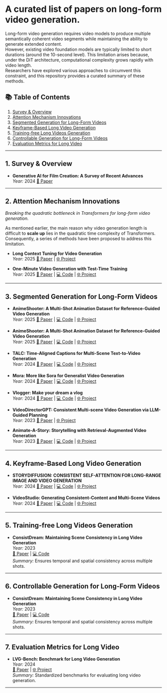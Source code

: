 # A curated list of papers on **long-form video generation**.

Long-form video generation requires video models to produce multiple semantically coherent video segments while maintaining the ability to generate extended content.   
However, existing video foundation models are typically limited to short durations (around the 10-second level). This limitation arises because, under the DiT architecture, computational complexity grows rapidly with video length.   
Researchers have explored various approaches to circumvent this constraint, and this repository provides a curated summary of these methods.

## 📚 Table of Contents
1. [Survey & Overview](#1-survey--overview)
2. [Attention Mechanism Innovations](#2-attention-mechanism-innovations)
3. [Segmented Generation for Long-Form Videos](#3-segmented-generation-for-long-form-videos)
4. [Keyframe-Based Long Video Generation](#4-keyframe-based-long-video-generation)
5. [Training-free Long Videos Generation](#5-training-free-Long-Videos-Generation)
6. [Controllable Generation for Long-Form Videos](#6-controllable-generation-for-long-form-videos)
7. [Evaluation Metrics for Long Video](#7-evaluation-metrics-for-long-video)

---

## 1. Survey & Overview
- **Generative AI for Film Creation: A Survey of Recent Advances**  
  *Year:* 2024  [📄 Paper](https://arxiv.org/abs/2504.08296) 

---

## 2. Attention Mechanism Innovations
*Breaking the quadratic bottleneck in Transformers for long-form video generation.*

As mentioned earlier, the main reason why video generation length is difficult to **scale up** lies in the quadratic time complexity of Transformers. Consequently, a series of methods have been proposed to address this limitation.

- **Long Context Tuning for Video Generation**  
  *Year:* 2025  [📄 Paper](https://arxiv.org/abs/2503.10589) | [🌐 Project](https://guoyww.github.io/projects/long-context-video/)

- **One-Minute Video Generation with Test-Time Training**  
  *Year:* 2025  [📄 Paper](https://arxiv.org/abs/2504.05298) | [💻 Code](https://github.com/test-time-training/ttt-video-dit)  | [🌐 Project](https://test-time-training.github.io/video-dit/)


---

## 3. Segmented Generation for Long-Form Videos

- **AnimeShooter: A Multi-Shot Animation Dataset for Reference-Guided Video Generation**  
  *Year:* 2025  [📄 Paper](https://arxiv.org/abs/2506.03126) | [💻 Code](https://github.com/qiulu66/Anime-Shooter?tab=readme-ov-file)  | [🌐 Project](https://qiulu66.github.io/animeshooter/)

- **AnimeShooter: A Multi-Shot Animation Dataset for Reference-Guided Video Generation**  
  *Year:* 2025  [📄 Paper](https://arxiv.org/abs/2506.03126) | [💻 Code](https://github.com/qiulu66/Anime-Shooter?tab=readme-ov-file)  | [🌐 Project](https://qiulu66.github.io/animeshooter/)

- **TALC: Time-Aligned Captions for Multi-Scene Text-to-Video Generation**  
  *Year:* 2024  [📄 Paper](https://arxiv.org/abs/2405.04682) | [💻 Code](https://github.com/Hritikbansal/talc)  | [🌐 Project](https://talc-mst2v.github.io/)

- **Mora: More like Sora for Generalist Video Generation**  
  *Year:* 2024  [📄 Paper](https://arxiv.org/abs/2403.13248) | [💻 Code](https://github.com/lichao-sun/Mora)  | [🌐 Project](https://llizhaoxu.github.io/moraframework/)
  
- **Vlogger: Make your dream a vlog**  
  *Year:* 2024  [📄 Paper](https://arxiv.org/abs/2401.09414) | [💻 Code](https://github.com/Vchitect/Vlogger)  | [🌐 Project](https://zhuangshaobin.github.io/Vlogger.github.io/)
  
- **VideoDirectorGPT: Consistent Multi-scene Video Generation via LLM-Guided Planning**  
  *Year:* 2023  [📄 Paper](https://arxiv.org/abs/2309.15091) | [🌐 Project](https://videodirectorgpt.github.io/)  

- **Animate-A-Story: Storytelling with Retrieval-Augmented Video Generation**  
  *Year:* 2023  [📄 Paper](https://arxiv.org/abs/2307.06940) | [💻 Code](https://github.com/AILab-CVC/Animate-A-Story)  | [🌐 Project](https://ailab-cvc.github.io/Animate-A-Story/)



---

## 4. Keyframe-Based Long Video Generation

- **STORYDIFFUSION: CONSISTENT SELF-ATTENTION FOR LONG-RANGE IMAGE AND VIDEO GENERATION**  
  *Year:* 2024  [📄 Paper](https://arxiv.org/abs/2405.01434) | [💻 Code](https://github.com/HVision-NKU/StoryDiffusion)  | [🌐 Project](https://storydiffusion.github.io/)

- **VideoStudio: Generating Consistent-Content and Multi-Scene Videos**  
  *Year:* 2024  [📄 Paper](https://arxiv.org/abs/2401.01256) | [💻 Code](https://github.com/FuchenUSTC/VideoStudio)  | [🌐 Project](https://vidstudio.github.io/)

---

## 5. Training-free Long Videos Generation

- **ConsistDream: Maintaining Scene Consistency in Long Video Generation**  
  *Year:* 2023  
  [📄 Paper](link) | [💻 Code](link)  
  *Summary:* Ensures temporal and spatial consistency across multiple shots.

---

## 6. Controllable Generation for Long-Form Videos

- **ConsistDream: Maintaining Scene Consistency in Long Video Generation**  
  *Year:* 2023  
  [📄 Paper](link) | [💻 Code](link)  
  *Summary:* Ensures temporal and spatial consistency across multiple shots.

---

## 7. Evaluation Metrics for Long Video
- **LVG-Bench: Benchmark for Long Video Generation**  
  *Year:* 2024  
  [📄 Paper](link) | [🌐 Project](link)  
  *Summary:* Standardized benchmarks for evaluating long video generation.

---
